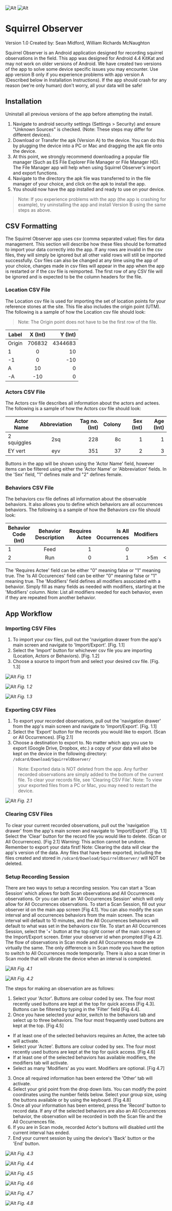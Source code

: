 ![Alt](/screenshots/banner.png "Banner")
![Alt](/screenshots/logo.png "Logo")

# Squirrel Observer
Version 1.0
Created by: Sean Midford, William Richards McNaughton

Squirrel Observer is an Android application designed for recording squirrel observations in the field. This app was designed for Android 4.4 KitKat and may not work on older versions of Android. We have created two versions of the app to solve some device specific issues you may encounter. Use app version B only if you experience problems with app version A (Described below in Installation Instructions). If the app should crash for any reason (we're only human) don't worry, all your data will be safe!

## Installation
Uninstall all previous versions of the app before attempting the install.
1. Navigate to android security settings (Settings > Security) and ensure "Unknown Sources" is checked. (Note: These steps may differ for different devices).
2. Download or Transfer the apk (Version A) to the device. You can do this by plugging the device into a PC or Mac and dragging the apk file onto the device.
3. At this point, we strongly recommend downloading a popular file manager (Such as ES File Explorer File Manager or File Manager HD). The File Manager app will help when using Squirrel Observer's import and export functions.
4. Navigate to the directory the apk file was transferred to in the file manager of your choice, and click on the apk to install the app.
5. You should now have the app installed and ready to use on your device.

>Note: If you experience problems with the app (the app is crashing for example), try uninstalling the app and install Version B using the same steps as above.

## CSV Formatting
The Squirrel Observer app uses csv (comma separated value) files for data management. This section will describe how these files should be formatted to import your data correctly into the app. If any rows are invalid in the csv files, they will simply be ignored but all other valid rows will still be imported successfully. Csv files can also be changed at any time using the app of your choice, changes made in csv files will appear in the app when the app is restarted or if the csv file is reimported. The first row of any CSV file will be ignored and is expected to be the column headers for the file.

### Location CSV File
The Location csv file is used for importing the set of location points for your reference stones at the site. This file also includes the origin point (UTM). The following is a sample of how the Location csv file should look:

>Note: The Origin point does not have to be the first row of the file.

| Label  | X (Int) | Y (Int)  |
|--------|:-------:|----------:|
| Origin | 706832  | 4344683  |
| 1      | 0       | 10       |
| -1     | 0       | -10      |
| A      | 10      | 0        |
| -A     | -10     | 0        |

### Actors CSV File
The Actors csv file describes all information about the actors and actees. The following is a sample of how the Actors csv file should look:

| Actor Name  | Abbreviation | Tag no. (Int)  | Colony  | Sex (Int) | Age (Int)  |
|-------------|:------------:|---------------:|--------:|----------:|-----------:|
| 2 squiggles | 2sq          | 228            | 8c      | 1         | 1          |
| EY vert     | eyv          | 351            | 37      | 2         | 3          |

Buttons in the app will be shown using the 'Actor Name' field, however items can be filtered using either the 'Actor Name' or 'Abbreviation' fields.
In the 'Sex' field, "1" defines male and "2" defines female.

### Behaviors CSV File
The behaviors csv file defines all information about the observable behaviors. It also allows you to define which behaviors are all occurrences behaviors. The following is a sample of how the Behaviors csv file should look:

| Behavior Code (Int) | Behavior Description | Requires Actee | Is All Occurrences | Modifiers |     |
|---------------------|:--------------------:|---------------:|-------------------:|----------:|----:|
| 1                   | Feed                 | 1              | 0                  |           |     |
| 2                   | Run                  | 0              | 1                  | >5m       | <5m |

The 'Requires Actee' field can be either "0" meaning false or "1" meaning true.
The 'Is All Occurences' field can be either "0" meaning false or "1" meaning true.
The 'Modifiers' field defines all modifiers associated with a behavior. Simply fill as many fields as needed with modifiers, starting at the 'Modifiers' column. Note: List all modifiers needed for each behavior, even if they are repeated from another behavior.

## App Workflow
### Importing CSV Files
1. To import your csv files, pull out the 'navigation drawer from the app's main screen and navigate to 'Import/Export'. [Fig. 1.1]
2. Select the 'Import' button for whichever csv file you are importing (Location, Actors or Behaviors). [Fig. 1.2]
3. Choose a source to import from and select your desired csv file. [Fig. 1.3]

![Alt](/screenshots/screenshot-1.1.png "Screenshot")
*Fig. 1.1*

![Alt](/screenshots/screenshot-1.2.png "Screenshot")
*Fig. 1.2*

![Alt](/screenshots/screenshot-1.3.png "Screenshot")
*Fig. 1.3*

### Exporting CSV Files
1. To export your recorded observations, pull out the 'navigation drawer' from the app's main screen and navigate to 'Import/Export'. [Fig. 1.1]
2. Select the 'Export' button for the records you would like to export. (Scan or All Occurrences). [Fig 2.1]
3. Choose a destination to export to. No matter which app you use to export (Google Drive, Dropbox, etc.) a copy of your data will also be kept on the device in the following directory:
            `/sdcard/Download/SquirrelObserver/`

>Note: Exported data is NOT deleted from the app. Any further recorded observations are simply added to the bottom of the current file. To clear your records file, see 'Clearing CSV File'.
>Note: To view your exported files from a PC or Mac, you may need to restart the device.

![Alt](/screenshots/screenshot-2.1.png "Screenshot")
*Fig. 2.1*

### Clearing CSV Files
To clear your current recorded observations, pull out the 'navigation drawer' from the app's main screen and navigate to 'Import/Export'. [Fig. 1.1]
Select the 'Clear' button for the record file you would like to delete. (Scan or All Occurrences). [Fig 2.1]
Warning: This action cannot be undone. Remember to export your data first!
Note: Clearing the data will clear the app's version of the data. Any files that have been exported, including the files created and stored in 
            `/sdcard/Download/SquirrelObserver/`
will NOT be deleted.

### Setup Recording Session
There are two ways to setup a recording session. You can start a 'Scan Session' which allows for both Scan observations and All Occurrences observations. Or you can start an 'All Occurrences Session' which will only allow for All Occurrences observations.
To start a Scan Session, fill out your observer id on the main app screen [Fig 4.1]. You can also modify the scan interval and all occurrences behaviors from the main screen. The scan interval will default to 10 minutes, and the All Occurrences behaviors will default to what was set in the behaviors csv file.
To start an All Occurrences Session, select the '+' button at the top right corner of the main screen or the Import/Export screen. Enter your observer id when prompted [Fig 4.2].
The flow of observations in Scan mode and All Occurrences mode are virtually the same. The only difference is in Scan mode you have the option to switch to All Occurrences mode temporarily. There is also a scan timer in Scan mode that will vibrate the device when an interval is completed.

![Alt](/screenshots/screenshot-4.1.png "Screenshot")
*Fig. 4.1*

![Alt](/screenshots/screenshot-4.2.png "Screenshot")
*Fig. 4.2*

The steps for making an observation are as follows:
1. Select your 'Actor'. Buttons are colour coded by sex. The four most recently used buttons are kept at the top for quick access [Fig 4.3]. Buttons can be filtered by typing in the 'Filter' field [Fig 4.4].
2. Once you have selected your actor, switch to the behaviors tab and select up to three behaviors. The four most frequently used buttons are kept at the top. [Fig 4.5]
  * If at least one of the selected behaviors requires an Actee, the actee tab will activate.
  * Select your 'Actee'. Buttons are colour coded by sex. The four most recently used buttons are kept at the top for quick access. [Fig 4.6]
  * If at least one of the selected behaviors has available modifiers, the modifiers tab will activate.
  * Select as many 'Modifiers' as you want. Modifiers are optional. [Fig 4.7]
3. Once all required information has been entered the 'Other' tab will activate.
4. Select your grid point from the drop down lists. You can modify the point coordinates using the number fields below. Select your group size, using the buttons available or by using the keyboard. [Fig 4.8]
5. Once all your information has been entered, press the 'Record' button to record data. If any of the selected behaviors are also an All Occurrences behavior, the observation will be recorded in both the Scan file and the All Occurrences file.
6. If you are in Scan mode, recorded Actor's buttons will disabled until the current interval has ended.
7. End your current session by using the device's 'Back' button or the 'End' button.

![Alt](/screenshots/screenshot-4.3.png "Screenshot")
*Fig. 4.3*

![Alt](/screenshots/screenshot-4.4.png "Screenshot")
*Fig. 4.4*

![Alt](/screenshots/screenshot-4.5.png "Screenshot")
*Fig. 4.5*

![Alt](/screenshots/screenshot-4.6.png "Screenshot")
*Fig. 4.6*

![Alt](/screenshots/screenshot-4.7.png "Screenshot")
*Fig. 4.7*

![Alt](/screenshots/screenshot-4.8.png "Screenshot")
*Fig. 4.8*
